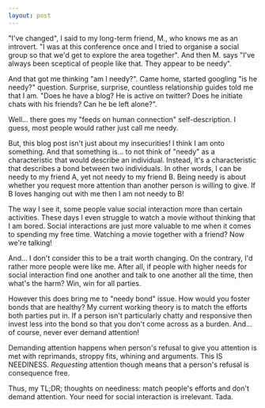 ```yaml
---
layout: post
---
```


"I've changed", I said to my long-term friend, M., who knows me as an
introvert. "I was at this conference once and I tried to organise a social
group so that we'd get to explore the area together". And then M. says "I've
always been sceptical of people like that. They appear to be needy".

And that got me thinking "am I needy?". Came home, started googling "is he
needy?" question. Surprise, surprise, countless relationship guides told me
that I am. "Does he have a blog? He is active on twitter? Does he initiate
chats with his friends? Can he be left alone?".

Well... there goes my "feeds on human connection" self-description. I guess,
most people would rather just call me needy.

But, this blog post isn't just about my insecurities! I think I am onto
something. And that something is... to not think of "needy" as a characteristic
that would describe an individual. Instead, it's a characteristic that
describes a bond between two individuals. In other words, I can be needy to my
friend A, yet not needy to my friend B. Being needy is about whether you
request more attention than another person is willing to give. If B loves
hanging out with me then I am not needy to B!

The way I see it, some people value social interaction more than certain
activities. These days I even struggle to watch a movie without thinking that I
am bored. Social interactions are just more valuable to me when it comes to
spending my free time. Watching a movie together with a friend? Now we're
talking!

And... I don't consider this to be a trait worth changing. On the contrary, I'd
rather more people were like me. After all, if people with higher needs for
social interaction find one another and talk to one another all the time, then
what's the harm? Win, win for all parties.

However this does bring me to "needy bond" issue. How would you foster bonds
that are healthy? My current working theory is to match the efforts both
parties put in. If a person isn't particularly chatty and responsive then
invest less into the bond so that you don't come across as a burden.  And... of
course, never ever demand attention!

Demanding attention happens when person's refusal to give you attention is met
with reprimands, stroppy fits, whining and arguments. This IS NEEDINESS.
_Requesting_ attention though means that a person's refusal is consequence free.

Thus, my TL;DR; thoughts on neediness: match people's efforts and don't demand
attention. Your need for social interaction is irrelevant. Tada.
